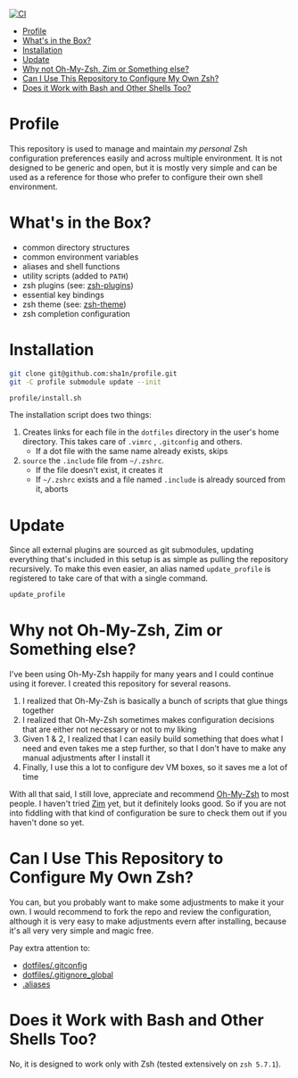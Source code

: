 [![CI](https://github.com/sha1n/profile/actions/workflows/ci.yml/badge.svg)](https://github.com/sha1n/profile/actions/workflows/ci.yml)

- [Profile](#profile)
- [What's in the Box?](#whats-in-the-box)
- [Installation](#installation)
- [Update](#update)
- [Why not Oh-My-Zsh, Zim or Something else?](#why-not-oh-my-zsh-zim-or-something-else)
- [Can I Use This Repository to Configure My Own Zsh?](#can-i-use-this-repository-to-configure-my-own-zsh)
- [Does it Work with Bash and Other Shells Too?](#does-it-work-with-bash-and-other-shells-too)

# Profile
This repository is used to manage and maintain *my personal* Zsh configuration preferences easily and across multiple environment. 
It is not designed to be generic and open, but it is mostly very simple and can be used as a reference for those who prefer to configure their own 
shell environment.

# What's in the Box?
- common directory structures
- common environment variables
- aliases and shell functions
- utility scripts (added to `PATH`)
- zsh plugins (see: [zsh-plugins](zsh-plugins))
- essential key bindings
- zsh theme (see: [zsh-theme](zsh-theme))
- zsh completion configuration

# Installation

```bash
git clone git@github.com:sha1n/profile.git
git -C profile submodule update --init

profile/install.sh
```

The installation script does two things:
1. Creates links for each file in the `dotfiles` directory in the user's home directory. This takes care of `.vimrc` , `.gitconfig` and others.
   - If a dot file with the same name already exists, skips
2. `source` the `.include` file from `~/.zshrc`. 
   - If the file doesn't exist, it creates it
   - If `~/.zshrc` exists and a file named `.include` is already sourced from it, aborts


# Update
Since all external plugins are sourced as git submodules, updating everything that's included in this setup is as simple as pulling the repository recursively. To make this even easier, an alias named `update_profile` is registered to take care of that with a single command.
```bash
update_profile
```

# Why not Oh-My-Zsh, Zim or Something else?
I've been using Oh-My-Zsh happily for many years and I could continue using it forever. I created this repository for several reasons.
1. I realized that Oh-My-Zsh is basically a bunch of scripts that glue things together
2. I realized that Oh-My-Zsh sometimes makes configuration decisions that are either not necessary or not to my liking
3. Given 1 & 2, I realized that I can easily build something that does what I need and even takes me a step further, so that I don't have to make any manual adjustments after I install it
4. Finally, I use this a lot to configure dev VM boxes, so it saves me a lot of time

With all that said, I still love, appreciate and recommend [Oh-My-Zsh](https://ohmyz.sh/) to most people. I haven't tried [Zim](https://zimfw.sh/) yet, but it definitely looks good. So if you are not into fiddling with that kind of configuration be sure to check them out if you haven't done so yet.

# Can I Use This Repository to Configure My Own Zsh?
You can, but you probably want to make some adjustments to make it your own.
I would recommend to fork the repo and review the configuration, although it is very easy to make adjustments evern after installing, because it's all very very simple and magic free.

Pay extra attention to:
- [dotfiles/.gitconfig](dotfiles/.gitconfig)
- [dotfiles/.gitignore_global](dotfiles/..gitignore_global)
- [.aliases](.aliases)

# Does it Work with Bash and Other Shells Too?
No, it is designed to work only with Zsh (tested extensively on `zsh 5.7.1`).
